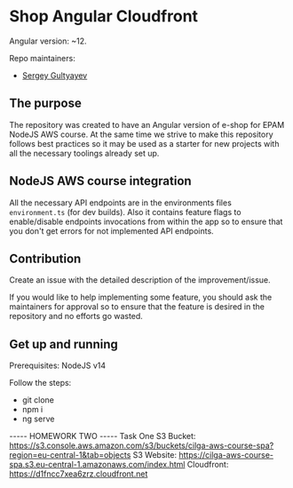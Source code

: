 # Shop Angular Cloudfront

Angular version: ~12.

Repo maintainers:

- [Sergey Gultyayev](https://github.com/gultyaev)

## The purpose

The repository was created to have an Angular version of e-shop for EPAM NodeJS AWS course. At the same time we strive to make this repository follows best practices so it may be used as a starter for new projects with all the necessary toolings already set up.

## NodeJS AWS course integration

All the necessary API endpoints are in the environments files `environment.ts` (for dev builds). Also it contains feature flags to enable/disable endpoints invocations from within the app so to ensure that you don't get errors for not implemented API endpoints.

## Contribution

Create an issue with the detailed description of the improvement/issue.

If you would like to help implementing some feature, you should ask the maintainers for approval so to ensure that the feature is desired in the repository and no efforts go wasted.

## Get up and running

Prerequisites: NodeJS v14

Follow the steps:

- git clone
- npm i
- ng serve


----- HOMEWORK TWO -----
Task One
S3 Bucket: https://s3.console.aws.amazon.com/s3/buckets/cilga-aws-course-spa?region=eu-central-1&tab=objects
S3 Website: https://cilga-aws-course-spa.s3.eu-central-1.amazonaws.com/index.html
Cloudfront: https://d1fncc7xea6zrz.cloudfront.net
